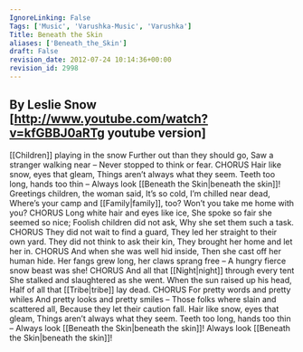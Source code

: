 ```yaml
---
IgnoreLinking: False
Tags: ['Music', 'Varushka-Music', 'Varushka']
Title: Beneath the Skin
aliases: ['Beneath_the_Skin']
draft: False
revision_date: 2012-07-24 10:14:36+00:00
revision_id: 2998
---
```


By Leslie Snow [http://www.youtube.com/watch?v=kfGBBJ0aRTg youtube version]
--------------------------
[[Children]] playing in the snow 
Further out than they should go,
Saw a stranger walking near –
Never stopped to think or fear.
CHORUS
Hair like snow, eyes that gleam,
Things aren’t always what they seem.
Teeth too long, hands too thin –
Always look [[Beneath the Skin|beneath the skin]]!
Greetings children, the woman said,
It’s so cold, I’m chilled near dead,
Where’s your camp and [[Family|family]], too?
Won’t you take me home with you?
CHORUS
Long white hair and eyes like ice,
She spoke so fair she seemed so nice;
Foolish children did not ask,
Why she set them such a task.
CHORUS
They did not wait to find a guard,
They led her straight to their own yard.
They did not think to ask their kin,
They brought her home and let her in.
CHORUS
And when she was well hid inside,
Then she cast off her human hide.
Her fangs grew long, her claws sprang free –
A hungry fierce snow beast was she!
CHORUS
And all that [[Night|night]] through every tent
She stalked and slaughtered as she went.
When the sun raised up his head,
Half of all that [[Tribe|tribe]] lay dead.
CHORUS
For pretty words and pretty whiles
And pretty looks and pretty smiles –
Those folks where slain and scattered all,
Because they let their caution fall.
Hair like snow, eyes that gleam,
Things aren’t always what they seem.
Teeth too long, hands too thin –
Always look [[Beneath the Skin|beneath the skin]]!
Always look [[Beneath the Skin|beneath the skin]]!